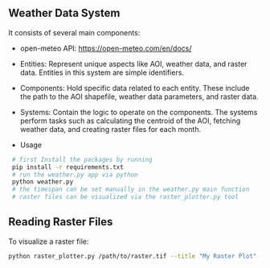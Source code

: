 ## Weather Data System
It consists of several main components:

* open-meteo API: https://open-meteo.com/en/docs/
* Entities: Represent unique aspects like AOI, weather data, and raster data. Entities in this system are simple identifiers.
* Components: Hold specific data related to each entity. These include the path to the AOI shapefile, weather data parameters, and raster data.
* Systems: Contain the logic to operate on the components. The systems perform tasks such as calculating the centroid of the AOI, fetching weather data, and creating raster files for each month.

* Usage
 ```bash
  # first Install the packages by running
  pip install -r requirements.txt
  # run the weather.py app via python
  python weather.py
  # the timespan can be set manually in the weather.py main function
  # raster files can be visualized via the raster_plotter.py tool
  ```
  
## Reading Raster Files
To visualize a raster file:

```bash
python raster_plotter.py /path/to/raster.tif --title "My Raster Plot" --cmap "plasma" --colorbar_label "Precipitation"

```
